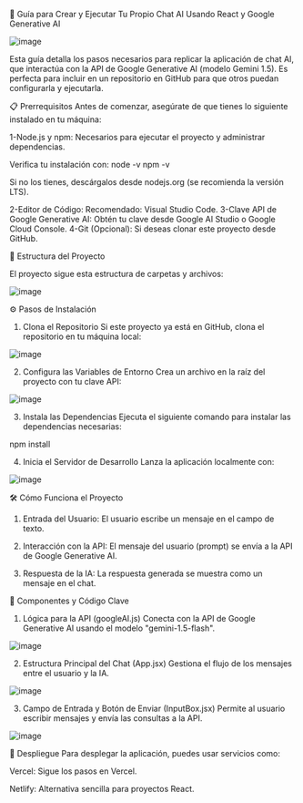 🚀 Guía para Crear y Ejecutar Tu Propio Chat AI Usando React y Google Generative AI

![image](https://github.com/user-attachments/assets/d9ea6896-4e8e-43c9-a430-bab202dcc9a8)

Esta guía detalla los pasos necesarios para replicar la aplicación de chat AI, que interactúa con la API de Google Generative AI (modelo Gemini 1.5). Es perfecta para incluir en un repositorio en GitHub para que otros puedan configurarla y ejecutarla.


📋 Prerrequisitos
Antes de comenzar, asegúrate de que tienes lo siguiente instalado en tu máquina:

1-Node.js y npm: Necesarios para ejecutar el proyecto y administrar dependencias.

Verifica tu instalación con:
node -v
npm -v

Si no los tienes, descárgalos desde nodejs.org (se recomienda la versión LTS).

2-Editor de Código: Recomendado: Visual Studio Code.
3-Clave API de Google Generative AI: Obtén tu clave desde Google AI Studio o Google Cloud Console.
4-Git (Opcional): Si deseas clonar este proyecto desde GitHub.

📁 Estructura del Proyecto

El proyecto sigue esta estructura de carpetas y archivos:

![image](https://github.com/user-attachments/assets/f6aefd7e-420b-4e5c-ac68-bc00d87d12e4)


⚙️ Pasos de Instalación

1. Clona el Repositorio
Si este proyecto ya está en GitHub, clona el repositorio en tu máquina local:

![image](https://github.com/user-attachments/assets/49af8f97-40e7-4983-b67d-8e9286772b73)


2. Configura las Variables de Entorno
Crea un archivo  en la raíz del proyecto con tu clave API:

![image](https://github.com/user-attachments/assets/14888b97-bacb-4ec7-a861-e6d365bd370d)


3. Instala las Dependencias
Ejecuta el siguiente comando para instalar las dependencias necesarias:

npm install

4. Inicia el Servidor de Desarrollo
Lanza la aplicación localmente con:

![image](https://github.com/user-attachments/assets/31359bea-f972-4313-a468-466a248301e7)


🛠️ Cómo Funciona el Proyecto

1. Entrada del Usuario: El usuario escribe un mensaje en el campo de texto.

2. Interacción con la API: El mensaje del usuario (prompt) se envía a la API de Google Generative AI.

3. Respuesta de la IA: La respuesta generada se muestra como un mensaje en el chat.


🌟 Componentes y Código Clave

1. Lógica para la API (googleAI.js)
Conecta con la API de Google Generative AI usando el modelo "gemini-1.5-flash".

![image](https://github.com/user-attachments/assets/db1b67d9-07c8-4aec-88bb-21e2dd077f67)

2. Estructura Principal del Chat (App.jsx)
Gestiona el flujo de los mensajes entre el usuario y la IA.

![image](https://github.com/user-attachments/assets/60c7f80f-dedb-4686-a19e-a3bf8788521e)

3. Campo de Entrada y Botón de Enviar (InputBox.jsx)
Permite al usuario escribir mensajes y envía las consultas a la API.

![image](https://github.com/user-attachments/assets/eebc5358-3e8e-4a19-97b8-b144c88bb257)


🚀 Despliegue
Para desplegar la aplicación, puedes usar servicios como:

Vercel: Sigue los pasos en Vercel.

Netlify: Alternativa sencilla para proyectos React.














